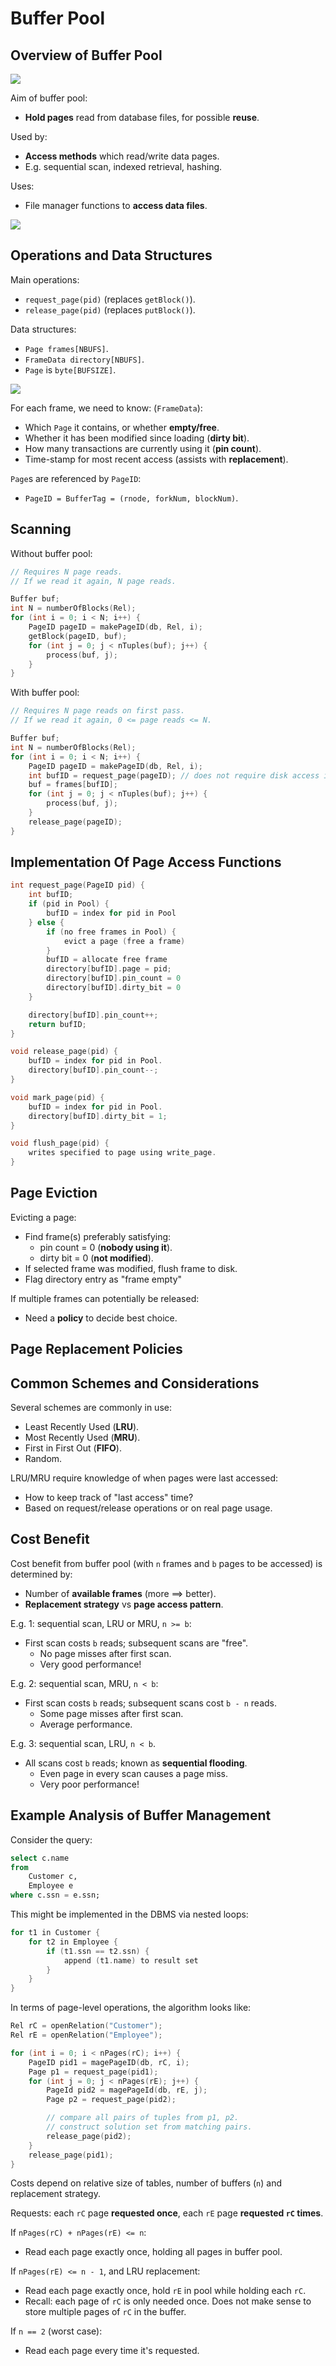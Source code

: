 # Buffer Pool
## Overview of Buffer Pool
![](https://cgi.cse.unsw.edu.au/~cs9315/21T1/lectures/buffers/Pics/storage/dbmsarch2.png)

Aim of buffer pool:
- **Hold pages** read from database files, for possible **reuse**.

Used by:
- **Access methods** which read/write data pages.
- E.g. sequential scan, indexed retrieval, hashing.

Uses:
- File manager functions to **access data files**.

![](https://cgi.cse.unsw.edu.au/~cs9315/21T1/lectures/buffers/Pics/storage/pool.png)

## Operations and Data Structures
Main operations:
- ``request_page(pid)`` (replaces ``getBlock()``).
- ``release_page(pid)`` (replaces ``putBlock()``).

Data structures:
- ``Page frames[NBUFS]``.
- ``FrameData directory[NBUFS]``.
- ``Page`` is ``byte[BUFSIZE]``.

![](https://cgi.cse.unsw.edu.au/~cs9315/21T1/lectures/buffers/Pics/storage/buffer-pool.png)

For each frame, we need to know: (``FrameData``):
- Which ``Page`` it contains, or whether **empty/free**.
- Whether it has been modified since loading (**dirty bit**).
- How many transactions are currently using it (**pin count**).
- Time-stamp for most recent access (assists with **replacement**).

``Page``s are referenced by ``PageID``:
- ``PageID = BufferTag = (rnode, forkNum, blockNum)``.

## Scanning
Without buffer pool:
```c
// Requires N page reads.
// If we read it again, N page reads.

Buffer buf;
int N = numberOfBlocks(Rel);
for (int i = 0; i < N; i++) {
    PageID pageID = makePageID(db, Rel, i);
    getBlock(pageID, buf);
    for (int j = 0; j < nTuples(buf); j++) {
        process(buf, j);
    }
}
```

With buffer pool:
```c
// Requires N page reads on first pass.
// If we read it again, 0 <= page reads <= N.

Buffer buf;
int N = numberOfBlocks(Rel);
for (int i = 0; i < N; i++) {
    PageID pageID = makePageID(db, Rel, i);
    int bufID = request_page(pageID); // does not require disk access if page already in buffer pool.
    buf = frames[bufID];
    for (int j = 0; j < nTuples(buf); j++) {
        process(buf, j);
    }
    release_page(pageID);
}
```

## Implementation Of Page Access Functions
```c
int request_page(PageID pid) {
    int bufID;
    if (pid in Pool) {
        bufID = index for pid in Pool
    } else {
        if (no free frames in Pool) {
            evict a page (free a frame)
        }
        bufID = allocate free frame
        directory[bufID].page = pid;
        directory[bufID].pin_count = 0
        directory[bufID].dirty_bit = 0
    }

    directory[bufID].pin_count++;
    return bufID;
}

void release_page(pid) {
    bufID = index for pid in Pool.
    directory[bufID].pin_count--;
}

void mark_page(pid) {
    bufID = index for pid in Pool.
    directory[bufID].dirty_bit = 1;
}

void flush_page(pid) {
    writes specified to page using write_page.
}
```

## Page Eviction
Evicting a page:
- Find frame(s) preferably satisfying:
    - pin count = 0 (**nobody using it**).
    - dirty bit = 0 (**not modified**).
- If selected frame was modified, flush frame to disk.
- Flag directory entry as "frame empty"

If multiple frames can potentially be released:
- Need a **policy** to decide best choice.

## Page Replacement Policies
## Common Schemes and Considerations
Several schemes are commonly in use:
- Least Recently Used (**LRU**).
- Most Recently Used (**MRU**).
- First in First Out (**FIFO**).
- Random.

LRU/MRU require knowledge of when pages were last accessed:
- How to keep track of "last access" time?
- Based on request/release operations or on real page usage.

## Cost Benefit
Cost benefit from buffer pool (with ``n`` frames and ``b`` pages to be accessed) is determined by:
- Number of **available frames** (more ==> better).
- **Replacement strategy** vs **page access pattern**.

E.g. 1: sequential scan, LRU or MRU, ``n >= b``:
- First scan costs ``b`` reads; subsequent scans are "free".
    - No page misses after first scan.
    - Very good performance!

E.g. 2: sequential scan, MRU, ``n < b``:
- First scan costs ``b`` reads; subsequent scans cost ``b - n`` reads.
    - Some page misses after first scan.
    - Average performance.

E.g. 3: sequential scan, LRU, ``n < b``.
- All scans cost ``b`` reads; known as **sequential flooding**.
    - Even page in every scan causes a page miss.
    - Very poor performance!

## Example Analysis of Buffer Management
Consider the query:
```sql
select c.name
from
    Customer c,
    Employee e
where c.ssn = e.ssn;
```

This might be implemented in the DBMS via nested loops:
```c
for t1 in Customer {
    for t2 in Employee {
        if (t1.ssn == t2.ssn) {
            append (t1.name) to result set
        }
    }
}
```

In terms of page-level operations, the algorithm looks like:
```c
Rel rC = openRelation("Customer");
Rel rE = openRelation("Employee");

for (int i = 0; i < nPages(rC); i++) {
    PageID pid1 = magePageID(db, rC, i);
    Page p1 = request_page(pid1);
    for (int j = 0; j < nPages(rE); j++) {
        PageId pid2 = magePageId(db, rE, j);
        Page p2 = request_page(pid2);

        // compare all pairs of tuples from p1, p2.
        // construct solution set from matching pairs.
        release_page(pid2);
    }
    release_page(pid1);
}
```

Costs depend on relative size of tables, number of buffers (``n``) and replacement strategy.

Requests: each ``rC`` page **requested once**, each ``rE`` page **requested ``rC`` times**.

If ``nPages(rC) + nPages(rE) <= n``:
- Read each page exactly once, holding all pages in buffer pool.

If ``nPages(rE) <= n - 1``, and LRU replacement:
- Read each page exactly once, hold ``rE`` in pool while holding each ``rC``.
- Recall: each page of ``rC`` is only needed once. Does not make sense to store multiple pages of ``rC`` in the buffer.

If ``n == 2`` (worst case):
- Read each page every time it's requested.